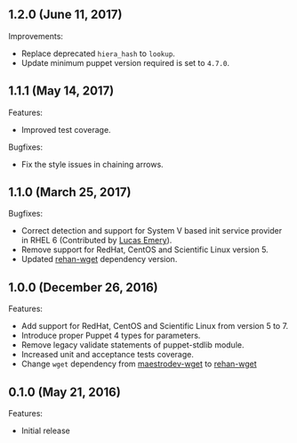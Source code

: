 ## 1.2.0 (June 11, 2017)

Improvements:

  - Replace deprecated `hiera_hash` to `lookup`.
  - Update minimum puppet version required is set to `4.7.0`.

## 1.1.1 (May 14, 2017)

Features:

  - Improved test coverage.

Bugfixes:

  - Fix the style issues in chaining arrows.

## 1.1.0 (March 25, 2017)

Bugfixes:

  - Correct detection and support for System V based init service provider in RHEL 6 (Contributed by [Lucas Emery](https://github.com/bt-lemery)).
  - Remove support for RedHat, CentOS and Scientific Linux version 5.
  - Updated [rehan-wget](https://forge.puppet.com/rehan/wget) dependency version.

## 1.0.0 (December 26, 2016)

Features:

  - Add support for RedHat, CentOS and Scientific Linux from version 5 to 7.
  - Introduce proper Puppet 4 types for parameters.
  - Remove legacy validate statements of puppet-stdlib module.
  - Increased unit and acceptance tests coverage.
  - Change `wget` dependency from [maestrodev-wget](https://forge.puppet.com/maestrodev/wget) to [rehan-wget](https://forge.puppet.com/rehan/wget)

## 0.1.0 (May 21, 2016)

Features:

  - Initial release


